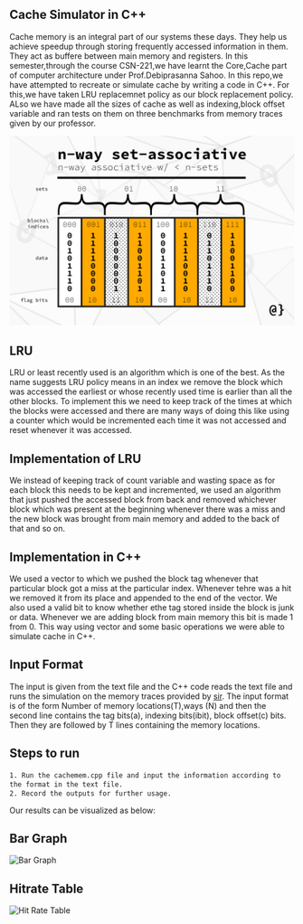 ## Cache Simulator in C++

Cache memory is an integral part of our systems these days. They help us achieve speedup through storing frequently accessed information in them. They act as buffere between main memory and registers.
In this semester,through the course CSN-221,we have learnt the Core,Cache part of computer architecture under Prof.Debiprasanna Sahoo. In this repo,we have attempted to recreate or simulate cache 
by writing a code in C++.
For this,we have taken LRU replacemnet policy as our block replacement policy. ALso we have made all the sizes of cache as well as indexing,block offset variable and ran tests on them on three benchmarks from memory traces
given by our professor.

<div align="center">
  <img src="cache.jpg" width="600px" />
</div>

## LRU
LRU or least recently used is an algorithm which is one of the best. As the name suggests LRU policy means in an index we remove the block which was accessed the earliest or whose recently used time is earlier than all the other 
blocks. To implement this we need to keep track of the times at which the blocks were accessed and there are many ways of doing this like using a counter which would be incremented each time it was not accessed and reset whenever it was accessed.


## Implementation of LRU
We instead of keeping track of count variable and wasting space as for each block this needs to be kept and incremented, we used an algorithm that just pushed the accessed block from back and removed whichever block which 
was present at the beginning whenever there was a miss and the new block was brought from main memory and added to the back of that and so on. 
## Implementation in C++
We used a vector to which we pushed the block tag whenever that particular block got a miss at the particular index. Whenever tehre was a hit we removed it from its place and appended to the end of the vector.
We also used a valid bit to know whether ethe tag stored inside the block is junk or data. Whenever we are adding block from main memory this bit is made 1 from 0. This way using vector and some basic operations
we were able to simulate cache in C++.
## Input Format
The input is given from the text file and the C++ code reads the text file and runs the simulation on the memory traces provided by [sir](http://www.cs.utah.edu/~rajeev/usimm-v1.3.tar.gz). The input format is of the form Number of memory locations(T),ways (N)
and then the second line contains the tag bits(a), indexing bits(ibit), block offset(c) bits. Then they are followed by T lines containing the memory locations.

## Steps to run
```
1. Run the cachemem.cpp file and input the information according to the format in the text file.
2. Record the outputs for further usage.
```

Our results can be visualized as below:
## Bar Graph
![Bar Graph](https://iili.io/yeCraS.png)
## Hitrate Table
![Hit Rate Table](https://iili.io/yenKMv.png)
